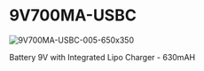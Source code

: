 # 9V700MA-USBC

![9V700MA-USBC-005-650x350](https://user-images.githubusercontent.com/122360975/218445091-59e9f891-bd53-4d5b-9a81-899b426dff81.jpg)

Battery 9V with Integrated Lipo Charger - 630mAH




